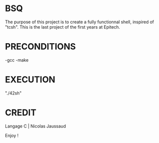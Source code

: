 # BSQ
The purpose of this project is to create a fully functionnal shell, inspired of "tcsh".
This is the last project of the first years at Epitech.

# PRECONDITIONS
-gcc
-make

# EXECUTION
"./42sh"

# CREDIT
Langage C | Nicolas Jaussaud

Enjoy !
